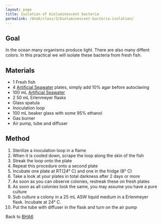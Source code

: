 ```yaml
---
layout: page
title: Isolation of bioluminescent bacteria
permalink: /bha6/class/3/bioluminescent-bacteria-isolation/
---
```


## Goal

In the ocean many organisms produce light. There are also many diffent colors. In this practical we will isolate these bacteria from fresh fish.

## Materials

* 1 Fresh fish
* 4 [Artificial Seawater](/biofactory/annex/cultivation-media/artificial-seawater/) plates, simply add 10% agar before autoclaving
* 100 mL [Artificial Seawater](/biofactory/annex/cultivation-media/artificial-seawater/)
* 2 50 mL Erlenmeyer flasks
* Glass spatula
* Inoculation loop
* 100 mL beaker glass with some 95% ethanol
* Gas burner
* Air pump, tube and diffuser

## Method

1. Sterilize a inoculation loop in a flame
2. When it is cooled down, scrape the loop along the skin of the fish
3. Streak the loop onto the plate
4. Repeat this procedure onto a second plate
5. Incubate one plate at RT(24&deg; C) and one in the fridge (8&deg; C)
6. Take a look at your plates in total darkness after 2 days or more
7. As soon as you can observe colonies, restreak these on fresh plates
8. As soon as all colonies look the same, you may assume you have a pure culture
9. Sub culture a colony in a 25 mL ASW liquid medium in a Erlenmeyer flask. Incubate at 24&deg; C.
10. Put the tube with diffuser in the flask and turn on the air pump

Back to [BHA6](/bha6/class/3/)
